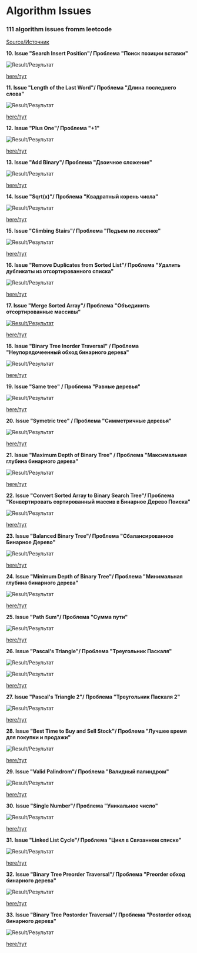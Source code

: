 # Algorithm Issues
### 111 algorithm issues fromm leetcode
[Source/Источник](https://leetcode.com/)

**10. Issue "Search Insert Position"/ Проблема "Поиск позиции вставки"**

![Result/Результат](https://github.com/IvanShalimov/AlgorithmIssuesIS/blob/main/solution%2010/solution10.jpg)

[here/тут](https://github.com/IvanShalimov/AlgorithmIssuesIS/blob/main/solution%2010/solution10.kt)

**11. Issue "Length of the Last Word"/ Проблема "Длина последнего слова"**

![Result/Результат](https://github.com/IvanShalimov/AlgorithmIssuesIS/blob/main/solution%2011/solution11.jpg)

[here/тут](https://github.com/IvanShalimov/AlgorithmIssuesIS/blob/main/solution%2011/solution11.kt)

**12. Issue "Plus One"/ Проблема "+1"**

![Result/Результат](https://github.com/IvanShalimov/AlgorithmIssuesIS/blob/main/solution%2012/solution12.jpg)

[here/тут](https://github.com/IvanShalimov/AlgorithmIssuesIS/blob/main/solution%2012/solution12.kt)

**13. Issue "Add Binary"/ Проблема "Двоичное сложение"**

![Result/Результат](https://github.com/IvanShalimov/AlgorithmIssuesIS/blob/main/solution%2013/solution13.jpg)

[here/тут](https://github.com/IvanShalimov/AlgorithmIssuesIS/blob/main/solution%2013/solution13.kt)

**14. Issue "Sqrt(x)"/ Проблема "Квадратный корень числа"**

![Result/Результат](https://github.com/IvanShalimov/AlgorithmIssuesIS/blob/main/solution%2014/solution14.jpg)

[here/тут](https://github.com/IvanShalimov/AlgorithmIssuesIS/blob/main/solution%2014/solution14.kt)

**15. Issue "Climbing Stairs"/ Проблема "Подъем по лесенке"**

![Result/Результат](https://github.com/IvanShalimov/AlgorithmIssuesIS/blob/main/solution%2015/solution15.jpg)

[here/тут](https://github.com/IvanShalimov/AlgorithmIssuesIS/blob/main/solution%2015/solution15.kt)

**16. Issue "Remove Duplicates from Sorted List"/ Проблема "Удалить дубликаты из отсортированного списка"**

![Result/Результат](https://github.com/IvanShalimov/AlgorithmIssuesIS/blob/main/solution%2016/solution16.jpg)

[here/тут](https://github.com/IvanShalimov/AlgorithmIssuesIS/blob/main/solution%2016/solution16.kt)

**17. Issue "Merge Sorted Array"/ Проблема "Объединить отсортированные массивы"**

[![Result/Результат](https://github.com/IvanShalimov/AlgorithmIssuesIS/blob/main/solution%2017/solution17.jpg)](https://github.com/IvanShalimov/AlgorithmIssuesIS/blob/main/solution%2017/solution17.jpg)

[here/тут](https://github.com/IvanShalimov/AlgorithmIssuesIS/blob/main/solution%2017/solution17.kt)

**18. Issue "Binary Tree Inorder Traversal" / Проблема "Неупорядочеенный обход бинарного дерева"**

![Result/Результат](https://github.com/IvanShalimov/AlgorithmIssuesIS/blob/main/solution%2018/solution18.jpg)

[here/тут](https://github.com/IvanShalimov/AlgorithmIssuesIS/blob/main/solution%2018/solution18.kt)

**19. Issue "Same tree" / Проблема "Равные деревья"**

![Result/Результат](https://github.com/IvanShalimov/AlgorithmIssuesIS/blob/main/solution%2019/solution19.jpg)

[here/тут](https://github.com/IvanShalimov/AlgorithmIssuesIS/blob/main/solution19/solution%2019.kt)

**20. Issue "Symetric tree" / Проблема "Симметричные деревья"**

![Result/Результат](https://github.com/IvanShalimov/AlgorithmIssuesIS/blob/main/solution%2020/solution20.jpg)

[here/тут](https://github.com/IvanShalimov/AlgorithmIssuesIS/blob/main/solution%2020/solution20.kt)

**21. Issue "Maximum Depth of Binary Tree" / Проблема "Максимальная глубина бинарного дерева"**

![Result/Результат](https://github.com/IvanShalimov/AlgorithmIssuesIS/blob/main/solution%2021/solution21.jpg)

[here/тут](https://github.com/IvanShalimov/AlgorithmIssuesIS/blob/main/solution%2021/solution21.kt)

**22. Issue "Convert Sorted Array to Binary Search Tree"/ Проблема "Конвертировать сортированный массив в Бинарное Дерево Поиска"**

![Result/Результат](https://github.com/IvanShalimov/AlgorithmIssuesIS/blob/main/solution%2022/solution22.jpg)

[here/тут](https://github.com/IvanShalimov/AlgorithmIssuesIS/blob/main/solution%2022/solution22.kt)

**23. Issue "Balanced Binary Tree"/ Проблема "Сбалансированное Бинарное Дерево"**

![Result/Результат](https://github.com/IvanShalimov/AlgorithmIssuesIS/blob/main/solution%2023/solution23.jpg)

[here/тут](https://github.com/IvanShalimov/AlgorithmIssuesIS/blob/main/solution%2023/solution23.kt)

**24. Issue "Minimum Depth of Binary Tree"/ Проблема "Минимальная глубина бинарного дерева"**

![Result/Результат](https://github.com/IvanShalimov/AlgorithmIssuesIS/blob/main/solution%2024/solution24.jpg)

[here/тут](https://github.com/IvanShalimov/AlgorithmIssuesIS/blob/main/solution%2024/solution24.kt)

**25. Issue "Path Sum"/ Проблема "Сумма пути"**

![Result/Результат](https://github.com/IvanShalimov/AlgorithmIssuesIS/blob/main/solution%2025/solution25.jpg)

[here/тут](https://github.com/IvanShalimov/AlgorithmIssuesIS/blob/main/solution%2025/solution25.kt)

**26. Issue "Pascal's Triangle"/ Проблема "Треугольник Паскаля"**

![Result/Результат](https://github.com/IvanShalimov/AlgorithmIssuesIS/blob/main/solution%2026/solution26.jpg)

![Result/Результат](https://github.com/IvanShalimov/AlgorithmIssuesIS/blob/main/solution%2026/pascaltriangle.gif)

[here/тут](https://github.com/IvanShalimov/AlgorithmIssuesIS/blob/main/solution%2026/solution26.kt)

**27. Issue "Pascal's Triangle 2"/ Проблема "Треугольник Паскаля 2"**

![Result/Результат](https://github.com/IvanShalimov/AlgorithmIssuesIS/blob/main/solution%2027/solution27.jpg)

[here/тут](https://github.com/IvanShalimov/AlgorithmIssuesIS/blob/main/solution%2027/solution27.kt)

**28. Issue "Best Time to Buy and Sell Stock"/ Проблема "Лучшее время для покупки и продажи"**

![Result/Результат](https://github.com/IvanShalimov/AlgorithmIssuesIS/blob/main/solution%2028/solution28.jpg)

[here/тут](https://github.com/IvanShalimov/AlgorithmIssuesIS/blob/main/solution%2028/solution28.kt)

**29. Issue "Valid Palindrom"/ Проблема "Валидный палиндром"**

![Result/Результат](https://github.com/IvanShalimov/AlgorithmIssuesIS/blob/main/solution%2029/solution29.jpg)

[here/тут](https://github.com/IvanShalimov/AlgorithmIssuesIS/blob/main/solution%2029/solution29.kt)

**30. Issue "Single Number"/ Проблема "Уникальное число"**

![Result/Результат](https://github.com/IvanShalimov/AlgorithmIssuesIS/blob/main/solution%2030/solution30.jpg)

[here/тут](https://github.com/IvanShalimov/AlgorithmIssuesIS/blob/main/solution%2030/solution30.kt)

**31. Issue "Linked List Cycle"/ Проблема "Цикл в Связанном списке"**

![Result/Результат](https://github.com/IvanShalimov/AlgorithmIssuesIS/blob/main/solution%2031/solution31.jpg)

[here/тут](https://github.com/IvanShalimov/AlgorithmIssuesIS/blob/main/solution%2031/solution31.kt)

**32. Issue "Binary Tree Preorder Traversal"/ Проблема "Preorder обход бинарного дерева"**

![Result/Результат](https://github.com/IvanShalimov/AlgorithmIssuesIS/blob/main/solution%2032/solution32.jpg)

[here/тут](https://github.com/IvanShalimov/AlgorithmIssuesIS/blob/main/solution%2032/solution32.kt)

**33. Issue "Binary Tree Postorder Traversal"/ Проблема "Postorder обход бинарного дерева"**

![Result/Результат](https://github.com/IvanShalimov/AlgorithmIssuesIS/blob/main/solution%2033/solution33.jpg)

[here/тут](https://github.com/IvanShalimov/AlgorithmIssuesIS/blob/main/solution%2033/solution33.kt)
